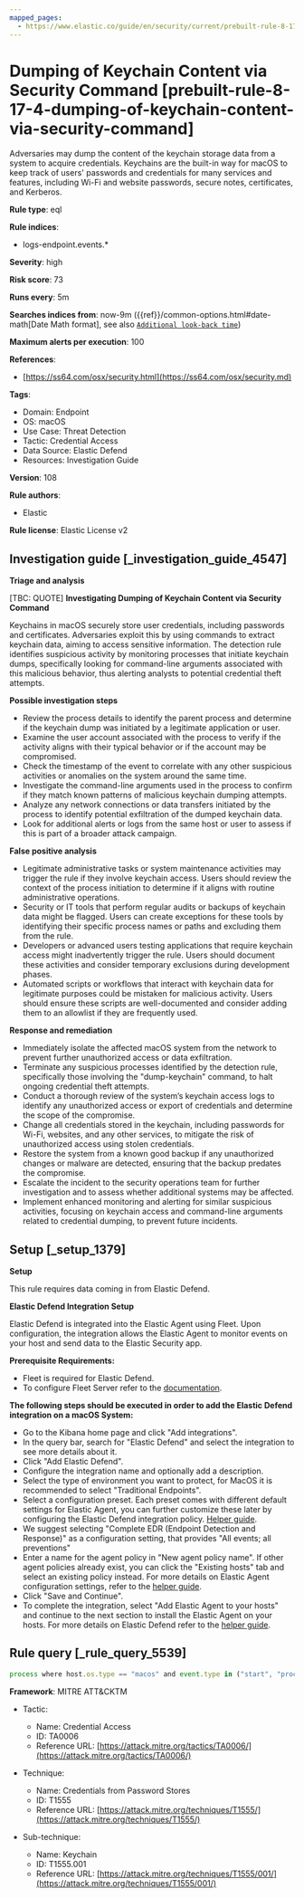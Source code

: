 ```yaml
---
mapped_pages:
  - https://www.elastic.co/guide/en/security/current/prebuilt-rule-8-17-4-dumping-of-keychain-content-via-security-command.html
---
```


# Dumping of Keychain Content via Security Command [prebuilt-rule-8-17-4-dumping-of-keychain-content-via-security-command]

Adversaries may dump the content of the keychain storage data from a system to acquire credentials. Keychains are the built-in way for macOS to keep track of users' passwords and credentials for many services and features, including Wi-Fi and website passwords, secure notes, certificates, and Kerberos.

**Rule type**: eql

**Rule indices**:

* logs-endpoint.events.*

**Severity**: high

**Risk score**: 73

**Runs every**: 5m

**Searches indices from**: now-9m ({{ref}}/common-options.html#date-math[Date Math format], see also [`Additional look-back time`](docs-content://solutions/security/detect-and-alert/create-detection-rule.md#rule-schedule))

**Maximum alerts per execution**: 100

**References**:

* [https://ss64.com/osx/security.html](https://ss64.com/osx/security.md)

**Tags**:

* Domain: Endpoint
* OS: macOS
* Use Case: Threat Detection
* Tactic: Credential Access
* Data Source: Elastic Defend
* Resources: Investigation Guide

**Version**: 108

**Rule authors**:

* Elastic

**Rule license**: Elastic License v2

## Investigation guide [_investigation_guide_4547]

**Triage and analysis**

[TBC: QUOTE]
**Investigating Dumping of Keychain Content via Security Command**

Keychains in macOS securely store user credentials, including passwords and certificates. Adversaries exploit this by using commands to extract keychain data, aiming to access sensitive information. The detection rule identifies suspicious activity by monitoring processes that initiate keychain dumps, specifically looking for command-line arguments associated with this malicious behavior, thus alerting analysts to potential credential theft attempts.

**Possible investigation steps**

* Review the process details to identify the parent process and determine if the keychain dump was initiated by a legitimate application or user.
* Examine the user account associated with the process to verify if the activity aligns with their typical behavior or if the account may be compromised.
* Check the timestamp of the event to correlate with any other suspicious activities or anomalies on the system around the same time.
* Investigate the command-line arguments used in the process to confirm if they match known patterns of malicious keychain dumping attempts.
* Analyze any network connections or data transfers initiated by the process to identify potential exfiltration of the dumped keychain data.
* Look for additional alerts or logs from the same host or user to assess if this is part of a broader attack campaign.

**False positive analysis**

* Legitimate administrative tasks or system maintenance activities may trigger the rule if they involve keychain access. Users should review the context of the process initiation to determine if it aligns with routine administrative operations.
* Security or IT tools that perform regular audits or backups of keychain data might be flagged. Users can create exceptions for these tools by identifying their specific process names or paths and excluding them from the rule.
* Developers or advanced users testing applications that require keychain access might inadvertently trigger the rule. Users should document these activities and consider temporary exclusions during development phases.
* Automated scripts or workflows that interact with keychain data for legitimate purposes could be mistaken for malicious activity. Users should ensure these scripts are well-documented and consider adding them to an allowlist if they are frequently used.

**Response and remediation**

* Immediately isolate the affected macOS system from the network to prevent further unauthorized access or data exfiltration.
* Terminate any suspicious processes identified by the detection rule, specifically those involving the "dump-keychain" command, to halt ongoing credential theft attempts.
* Conduct a thorough review of the system’s keychain access logs to identify any unauthorized access or export of credentials and determine the scope of the compromise.
* Change all credentials stored in the keychain, including passwords for Wi-Fi, websites, and any other services, to mitigate the risk of unauthorized access using stolen credentials.
* Restore the system from a known good backup if any unauthorized changes or malware are detected, ensuring that the backup predates the compromise.
* Escalate the incident to the security operations team for further investigation and to assess whether additional systems may be affected.
* Implement enhanced monitoring and alerting for similar suspicious activities, focusing on keychain access and command-line arguments related to credential dumping, to prevent future incidents.


## Setup [_setup_1379]

**Setup**

This rule requires data coming in from Elastic Defend.

**Elastic Defend Integration Setup**

Elastic Defend is integrated into the Elastic Agent using Fleet. Upon configuration, the integration allows the Elastic Agent to monitor events on your host and send data to the Elastic Security app.

**Prerequisite Requirements:**

* Fleet is required for Elastic Defend.
* To configure Fleet Server refer to the [documentation](docs-content://reference/ingestion-tools/fleet/fleet-server.md).

**The following steps should be executed in order to add the Elastic Defend integration on a macOS System:**

* Go to the Kibana home page and click "Add integrations".
* In the query bar, search for "Elastic Defend" and select the integration to see more details about it.
* Click "Add Elastic Defend".
* Configure the integration name and optionally add a description.
* Select the type of environment you want to protect, for MacOS it is recommended to select "Traditional Endpoints".
* Select a configuration preset. Each preset comes with different default settings for Elastic Agent, you can further customize these later by configuring the Elastic Defend integration policy. [Helper guide](docs-content://solutions/security/configure-elastic-defend/configure-an-integration-policy-for-elastic-defend.md).
* We suggest selecting "Complete EDR (Endpoint Detection and Response)" as a configuration setting, that provides "All events; all preventions"
* Enter a name for the agent policy in "New agent policy name". If other agent policies already exist, you can click the "Existing hosts" tab and select an existing policy instead. For more details on Elastic Agent configuration settings, refer to the [helper guide](docs-content://reference/ingestion-tools/fleet/agent-policy.md).
* Click "Save and Continue".
* To complete the integration, select "Add Elastic Agent to your hosts" and continue to the next section to install the Elastic Agent on your hosts. For more details on Elastic Defend refer to the [helper guide](docs-content://solutions/security/configure-elastic-defend/install-elastic-defend.md).


## Rule query [_rule_query_5539]

```js
process where host.os.type == "macos" and event.type in ("start", "process_started") and process.args : "dump-keychain" and process.args : "-d"
```

**Framework**: MITRE ATT&CKTM

* Tactic:

    * Name: Credential Access
    * ID: TA0006
    * Reference URL: [https://attack.mitre.org/tactics/TA0006/](https://attack.mitre.org/tactics/TA0006/)

* Technique:

    * Name: Credentials from Password Stores
    * ID: T1555
    * Reference URL: [https://attack.mitre.org/techniques/T1555/](https://attack.mitre.org/techniques/T1555/)

* Sub-technique:

    * Name: Keychain
    * ID: T1555.001
    * Reference URL: [https://attack.mitre.org/techniques/T1555/001/](https://attack.mitre.org/techniques/T1555/001/)



